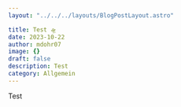 ```yaml
---
layout: "../../../layouts/BlogPostLayout.astro"

title: Test 🛸
date: 2023-10-22
author: mdohr07
image: {}
draft: false
description: Test
category: Allgemein
---
```


Test